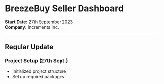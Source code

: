 # BreezeBuy Seller Dashboard
**Start Date:** 27th September 2023  
**Company:** Increments Inc.

---

## <ins>Regular Update</ins>

### Project Setup (27th Sept.)
- Initialized project structure
- Set up required packages
